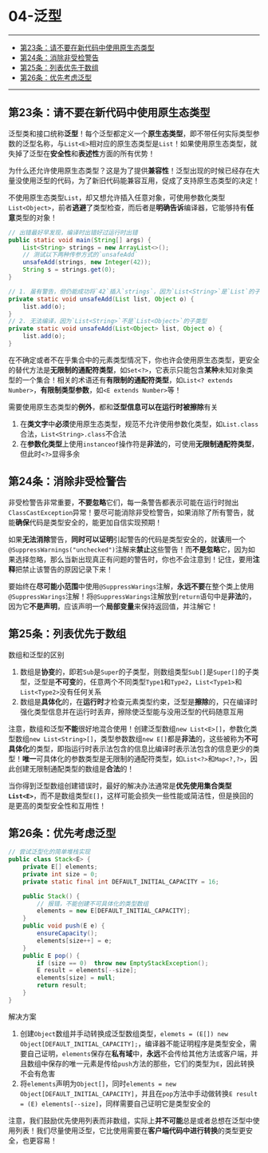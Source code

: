﻿# 04-泛型

---

- [第23条：请不要在新代码中使用原生态类型](#第23条请不要在新代码中使用原生态类型)
- [第24条：消除非受检警告](#第24条消除非受检警告)
- [第25条：列表优先于数组](#第25条列表优先于数组)
- [第26条：优先考虑泛型](#第26条优先考虑泛型)
---

## 第23条：请不要在新代码中使用原生态类型

泛型类和接口统称**泛型**！每个泛型都定义一个**原生态类型**，即不带任何实际类型参数的泛型名称，与`List<E>`相对应的原生态类型是`List`！如果使用原生态类型，就失掉了泛型在**安全性**和**表述性**方面的所有优势！

为什么还允许使用原生态类型？这是为了提供**兼容性**！泛型出现的时候已经存在大量没使用泛型的代码，为了新旧代码能兼容互用，促成了支持原生态类型的决定！

不使用原生态类型`List`，却又想允许插入任意对象，可使用参数化类型`List<Object>`，前者**逃避**了类型检查，而后者是**明确告诉**编译器，它能够持有**任意**类型的对象！

```Java
// 出错最好早发现，编译时出错好过运行时出错
public static void main(String[] args) {
	List<String> strings = new ArrayList<>();
	// 测试以下两种传参方式的`unsafeAdd`
	unsafeAdd(strings, new Integer(42));
	String s = strings.get(0);
}

// 1. 虽有警告，但仍能成功将`42`插入`strings`，因为`List<String>`是`List`的子类型，而取出时抛`ClassCastException`
private static void unsafeAdd(List list, Object o) {
	list.add(o);
}
// 2. 无法编译，因为`List<String>`不是`List<Object>`的子类型
private static void unsafeAdd(List<Object> list, Object o) {
	list.add(o);
}
```

在不确定或者不在乎集合中的元素类型情况下，你也许会使用原生态类型，更安全的替代方法是**无限制的通配符类型**，如`Set<?>`，它表示只能包含**某种**未知对象类型的一个集合！相关的术语还有**有限制的通配符类型**，如`List<? extends Number>`，**有限制类型参数**，如`<E extends Number>`等！

需要使用原生态类型的**例外**，都和**泛型信息可以在运行时被擦除**有关
1. 在**类文字**中**必须**使用原生态类型，规范不允许使用参数化类型，如`List.class`合法，`List<String>.class`不合法
2. 在**参数化类型**上使用`instanceof`操作符是**非法**的，可使用**无限制通配符类型**，但此时`<?>`显得多余

## 第24条：消除非受检警告

非受检警告非常重要，**不要忽略**它们，每一条警告都表示可能在运行时抛出`ClassCastException`异常！要尽可能消除非受检警告，如果消除了所有警告，就能**确保**代码是类型安全的，能更加自信实现预期！

如果**无法消除**警告，**同时可以证明**引起警告的代码是类型安全的，就**该**用一个`@SuppressWarnings("unchecked")`注解来**禁止**这些警告！而**不是忽略**它，因为如果选择忽略，那么当新出现真正有问题的警告时，你也不会注意到！记住，要用**注释**把禁止该警告的原因记录下来！

要始终在**尽可能小范围**中使用`@SuppressWarings`注解，**永远不要**在整个类上使用`@SuppressWarings`注解！将`@SuppressWarings`注解放到`return`语句中是**非法**的，因为它**不是声明**，应该声明一个**局部变量**来保持返回值，并注解它！

## 第25条：列表优先于数组

数组和泛型的区别
1. 数组是**协变**的，即若`Sub`是`Super`的子类型，则数组类型`Sub[]`是`Super[]`的子类型，泛型是**不可变**的，任意两个不同类型`Type1`和`Type2`，`List<Type1>`和`List<Type2>`没有任何关系
2. 数组是**具体化**的，在**运行时**才检查元素类型约束，泛型是**擦除**的，只在编译时强化类型信息并在运行时丢弃，擦除使泛型能与没用泛型的代码随意互用

注意，数组和泛型**不能**很好地混合使用！创建泛型数组`new List<E>[]`，参数化类型数组`new List<String>[]`，类型参数数组`new E[]`都是**非法**的，这些被称为**不可具体化**的类型，即指运行时表示法包含的信息比编译时表示法包含的信息更少的类型！**唯一**可具体化的参数类型是无限制的通配符类型，如`List<?>`和`Map<?,?>`，因此创建无限制通配类型的数组是**合法**的！

当你得到泛型数组创建错误时，最好的解决办法通常是**优先使用集合类型`List<E>`**，而不是数组类型`E[]`，这样可能会损失一些性能或简洁性，但是换回的是更高的类型安全性和互用性！

## 第26条：优先考虑泛型

```Java
// 尝试泛型化的简单堆栈实现
public class Stack<E> {
    private E[] elements;
    private int size = 0;
    private static final int DEFAULT_INITIAL_CAPACITY = 16;

    public Stack() {
    	// 报错，不能创建不可具体化的类型数组
        elements = new E[DEFAULT_INITIAL_CAPACITY];
    }
    public void push(E e) {
        ensureCapacity();
        elements[size++] = e;
    }
    public E pop() {
        if (size == 0)  throw new EmptyStackException();
        E result = elements[--size];
        elements[size] = null;
        return result;
    }
}
```

解决方案
1. 创建`Object`数组并手动转换成泛型数组类型，`elemets = (E[]) new Object[DEFAULT_INITIAL_CAPACITY];`，编译器不能证明程序是类型安全，需要自己证明，`elements`保存在**私有域**中，**永远**不会传给其他方法或客户端，并且数组中保存的唯一元素是传给`push`方法的那些，它们的类型为`E`，因此转换不会有危害
2. 将`elements`声明为`Object[]`，同时`elements = new Object[DEFAULT_INITIAL_CAPACITY]`，并且在`pop`方法中手动做转换`E result = (E) elements[--size]`，同样需要自己证明它是类型安全的

注意，我们鼓励优先使用列表而非数组，实际上**并不可能**总是或者总想在泛型中使用列表！我们尽量使用泛型，它比使用需要在**客户端代码中进行转换**的类型更安全，也更容易！